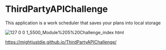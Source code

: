 # ThirdPartyAPIChallenge
This application is a work scheduler that saves your plans into local storage

![127 0 0 1_5500_Module%205%20Challenge_index html](https://user-images.githubusercontent.com/102053940/234056230-b58e6f0f-b3ca-49b2-b61b-f775784d9ad8.png)

https://mightjustdie.github.io/ThirdPartyAPIChallenge/
